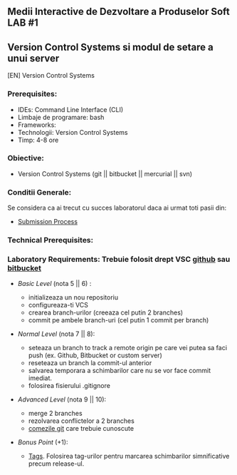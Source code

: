 ## Medii Interactive de Dezvoltare a Produselor Soft LAB #1

## Version Control Systems si modul de setare a unui server
[EN] Version Control Systems

### Prerequisites:
  - IDEs: Command Line Interface (CLI) 
  - Limbaje de programare: bash
  - Frameworks:
  - Technologii: Version Control Systems 
  - Timp: 4-8 ore

### Obiective:
  - Version Control Systems (git || bitbucket || mercurial || svn)

### Conditii Generale:
  Se considera ca ai trecut cu succes laboratorul daca ai urmat toti pasii din:
  - [Submission Process](https://github.com/BestMujik/MIDPS-labs/blob/master/Submission%20Process.md)
  
### Technical Prerequisites:

### Laboratory Requirements: Trebuie folosit drept VSC [github](https://github.com/) sau [bitbucket](https://bitbucket.org/)

  - _Basic Level_ (nota 5 || 6) :
    - initializeaza un nou repositoriu
    - configureaza-ti VCS
    - crearea branch-urilor (creeaza cel putin 2 branches)
    - commit pe ambele branch-uri (cel putin 1 commit per branch)
  - _Normal Level_ (nota 7 || 8):
    - seteaza un branch to track a remote origin pe care vei putea sa faci push (ex. Github, Bitbucket or custom server)
    - reseteaza un branch la commit-ul anterior
    - salvarea temporara a schimbarilor care nu se vor face commit imediat.
    - folosirea fisierului .gitignore
  - _Advanced Level_ (nota 9 || 10):
    - merge 2 branches
    - rezolvarea conflictelor a 2 branches
    - [comezile git](https://www.siteground.com/tutorials/git/commands.htm) care trebuie cunoscute 
    
  - _Bonus Point_ (+1):
    - [Tags](https://git-scm.com/book/en/v2/Git-Basics-Tagging). Folosirea tag-urilor pentru marcarea schimbarilor simnificative precum release-ul.
    
    


